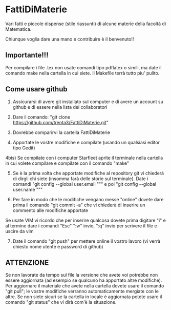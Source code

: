 # FattiDiMaterie
Vari fatti e piccole dispense (stile riassunti) di alcune materie della facoltà di Matematica.

Chiunque voglia dare una mano e contribuire è il benvenuto!!

## Importante!!!
Per compilare i file .tex non usate comandi tipo pdflatex o simili, ma date il comando make nella cartella in cui siete. Il Makefile terrà tutto piu' pulito.

## Come usare github

1) Assicurarsi di avere git installato sul computer e di avere un account su github e di essere nella lista dei collaboratori

2) Dare il comando: "git clone https://github.com/trenta3/FattiDiMaterie.git"

3) Dovrebbe comparirvi la cartella FattiDiMaterie

4) Apportate le vostre modifiche e compilate (usando un qualsiasi editor tipo Gedit)

4bis) Se compilate con i computer Starfleet aprite il terminale nella cartella in cui volete compilare e compilate con il comando "make"

5) Se è la prima volta che apportate modifiche al repository git vi chiederà di dirgli chi siete (insomma farà delle storie sul terminale). Date i comandi "git config --global user.email "<Vostra mail con cui siete iscritti a GitHub>"" e poi "git config --global user.name "<Vostro username su GitHub>""

6) Per fare in modo che le modifiche vengano messe "online" dovete dare prima il comando "git commit -a" che vi chiederà di inserire un commento alle modifiche apportate

Se usate VIM vi ricordo che per inserire qualcosa dovete prima digitare "i" e al termine dare i comandi "Esc" ":w" invio, ":q" invio per scrivere il file e uscire da vim

7) Date il comando "git push" per mettere online il vostro lavoro (vi verrà chiesto nome utente e password di github)

## ATTENZIONE
Se non lavorate da tempo sul file la versione che avete voi potrebbe non essere aggiornata (ad esempio se qualcuno ha apportato altre modifiche). Per aggiornare il materiale che avete nella cartella dovete usare il comando "git pull"; le vostre modifiche verranno automaticamente mergiate con le altre.
Se non siete sicuri se la cartella in locale è aggiornata potete usare il comando "git status" che vi dirà com'è la situazione.

